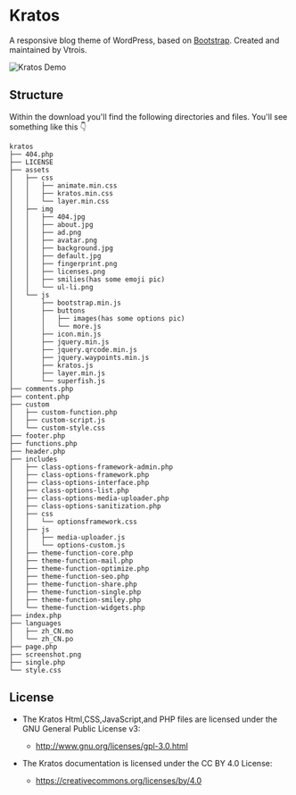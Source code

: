 # Kratos

A responsive blog theme of WordPress, based on [Bootstrap](https://github.com/twbs/bootstrap). Created and maintained by Vtrois. 

![Kratos Demo](https://s2.ax1x.com/2019/03/24/AYNjQ1.png)

## Structure
Within the download you'll find the following directories and files. You'll see something like this :point_down:

```
kratos
├── 404.php
├── LICENSE
├── assets
│   ├── css
│   │   ├── animate.min.css
│   │   ├── kratos.min.css
│   │   └── layer.min.css
│   ├── img
│   │   ├── 404.jpg
│   │   ├── about.jpg
│   │   ├── ad.png
│   │   ├── avatar.png
│   │   ├── background.jpg
│   │   ├── default.jpg
│   │   ├── fingerprint.png
│   │   ├── licenses.png
│   │   ├── smilies(has some emoji pic)
│   │   └── ul-li.png
│   └── js
│       ├── bootstrap.min.js
│       ├── buttons
│       │   ├── images(has some options pic)
│       │   └── more.js
│       ├── icon.min.js
│       ├── jquery.min.js
│       ├── jquery.qrcode.min.js
│       ├── jquery.waypoints.min.js
│       ├── kratos.js
│       ├── layer.min.js
│       └── superfish.js
├── comments.php
├── content.php
├── custom
│   ├── custom-function.php
│   ├── custom-script.js
│   └── custom-style.css
├── footer.php
├── functions.php
├── header.php
├── includes
│   ├── class-options-framework-admin.php
│   ├── class-options-framework.php
│   ├── class-options-interface.php
│   ├── class-options-list.php
│   ├── class-options-media-uploader.php
│   ├── class-options-sanitization.php
│   ├── css
│   │   └── optionsframework.css
│   ├── js
│   │   ├── media-uploader.js
│   │   └── options-custom.js
│   ├── theme-function-core.php
│   ├── theme-function-mail.php
│   ├── theme-function-optimize.php
│   ├── theme-function-seo.php
│   ├── theme-function-share.php
│   ├── theme-function-single.php
│   ├── theme-function-smiley.php
│   └── theme-function-widgets.php
├── index.php
├── languages
│   ├── zh_CN.mo
│   └── zh_CN.po
├── page.php
├── screenshot.png
├── single.php
└── style.css
```
  
## License

- The Kratos Html,CSS,JavaScript,and PHP files are licensed under the GNU General Public License v3:
  - http://www.gnu.org/licenses/gpl-3.0.html

- The Kratos documentation is licensed under the CC BY 4.0 License:
  - https://creativecommons.org/licenses/by/4.0